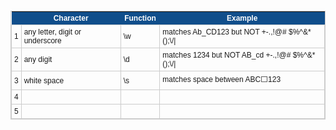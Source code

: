 <style type="text/css">
	table.tableizer-table {
		font-size: 12px;
		border: 1px solid #CCC; 
		font-family: Helvetica, Arial, sans-serif;
	} 
	.tableizer-table td {
		padding: 4px;
		margin: 3px;
		border: 1px solid #CCC;
	}
	.tableizer-table th {
		background-color: #104E8B; 
		color: #FFF;
		font-weight: bold;
	}
</style>
<table class="tableizer-table">
<thead><tr class="tableizer-firstrow"><th></th><th>Character</th><th>Function</th><th>Example</th></tr></thead><tbody>
 <tr><td>1</td><td>any letter, digit or underscore</td><td>\w</td><td>matches Ab_CD123 but NOT +-.,!@# $%^&*();\/|</td></tr>
 <tr><td>2</td><td>any digit</td><td>\d</td><td>matches 1234 but NOT AB_cd +-.,!@# $%^&*();\/|</td></tr>
 <tr><td>3</td><td>white space</td><td>\s</td><td>matches space between ABC⬜123</td></tr>
 <tr><td>4</td><td>&nbsp;</td><td>&nbsp;</td><td>&nbsp;</td></tr>
 <tr><td>5</td><td>&nbsp;</td><td>&nbsp;</td><td></td></tr>
</tbody></table>